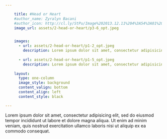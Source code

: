 ```yaml
---

    title: #Head or Heart 
    #author_name: Zyralyn Bacani
    #author_icon: http://cl.ly/StPu/Image%202013.12.11%204%3A54%3A01%20pm.png
    image_url: assets/2-head-or-heart/p3-6_opt.jpeg


    images:
      - url: assets/2-head-or-heart/p1-2_opt.jpeg
        description: Lorem ipsum dolor sit amet, consectetur adipisicing elit, sed do eiusmod tempor incididunt ut labore et dolore magna aliqua. Ut enim ad minim veniam, quis nostrud exercitation ullamco laboris nisi ut aliquip ex ea commodo consequat. Duis aute irure dolor in reprehenderit in voluptate velit esse cillum dolore eu fugiat nulla pariatur. Excepteur sint occaecat cupidatat non proident, sunt in culpa qui officia deserunt mollit anim id est laborum.
        
      - url: assets/2-head-or-heart/p1-5_opt.jpeg
        description: Lorem ipsum dolor sit amet, consectetur adipisicing elit, sed do eiusmod tempor incididunt ut labore et dolore magna aliqua. Ut enim ad minim veniam, quis nostrud exercitation ullamco laboris nisi ut aliquip ex ea commodo consequat. Duis aute irure dolor in reprehenderit in voluptate velit esse cillum dolore eu fugiat nulla pariatur. Excepteur sint occaecat cupidatat non proident, sunt in culpa qui officia deserunt mollit anim id est laborum.
    
    layout:
      type: one-column
      image_style: background
      content_valign: bottom
      content_align: left
      content_style: black

---
```


Lorem ipsum dolor sit amet, consectetur adipisicing elit, sed do eiusmod tempor incididunt ut labore et dolore magna aliqua. Ut enim ad minim veniam, quis nostrud exercitation ullamco laboris nisi ut aliquip ex ea commodo consequat.